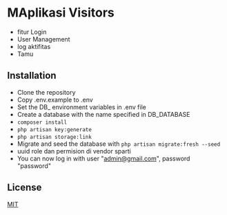 # MAplikasi Visitors

-   fitur Login
-   User Management
-   log aktifitas
-   Tamu

## Installation

-   Clone the repository
-   Copy .env.example to .env
-   Set the DB\_ environment variables in .env file
-   Create a database with the name specified in DB_DATABASE
-   `composer install`
-   `php artisan key:generate`
-   `php artisan storage:link`
-   Migrate and seed the database with `php artisan migrate:fresh --seed`
-   uuid role dan permision di vendor sparti
-   You can now log in with user "admin@gmail.com", password "password"

## License

[MIT](https://choosealicense.com/licenses/mit/)
